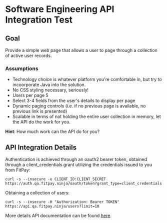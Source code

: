 # Software Engineering API Integration Test

## Goal

Provide a simple web page that allows a user to page through a collection of active user records.

### Assumptions
* Technology choice is whatever platform you're comfortable in, but try to incoorporate Java into the solution.
* No CSS styling necessary, seriously!
* Users per page 5
* Select 3-4 fields from the user's details to display per page
* Dynamic paging controls (i.e. if no previous page is available, no previous link is presented)
* Scalable in terms of not holding the entire user collection in memory, let the API do the work for you.

**Hint**: How much work can the API do for you?

## API Integration Details

Authentication is achieved through an oauth2 bearer token, obtained through a client_credentials grant utilizing the credentials issued to you from FitPay:

```
curl -s --insecure -u CLIENT_ID:CLIENT_SECRET https://auth.qa.fitpay.ninja/oauth/token?grant_type=client_credentials
```

Obtaining a collection of users:

```
curl -s --insecure -H "Authorization: Bearer TOKEN" https://api.qa.fitpay.ninja/users?limit=10
```

More details API documentation can be found [here](https://anypoint.mulesoft.com/apiplatform/fitpay/#/portals/organizations/fd8d2eae-7955-4ec9-b009-b03635fe994b/apis/24399/versions/25936).
